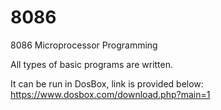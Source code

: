 # 8086
8086 Microprocessor Programming

All types of basic programs are written.

It can be run in DosBox, link is provided below:
https://www.dosbox.com/download.php?main=1
